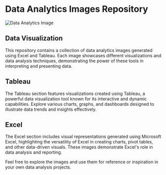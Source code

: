 # Data Analytics Images Repository

![Data Analytics Image](link-to-your-image)

## Data Visualization

This repository contains a collection of data analytics images generated using Excel and Tableau. Each image showcases different visualizations and data analysis techniques, demonstrating the power of these tools in interpreting and presenting data.

## Tableau

The Tableau section features visualizations created using Tableau, a powerful data visualization tool known for its interactive and dynamic capabilities. Explore various charts, graphs, and dashboards designed to illustrate data trends and insights effectively.

## Excel

The Excel section includes visual representations generated using Microsoft Excel, highlighting the versatility of Excel in creating charts, pivot tables, and other data-driven visuals. These images demonstrate Excel's role in data analysis and reporting.

Feel free to explore the images and use them for reference or inspiration in your own data analysis projects.

